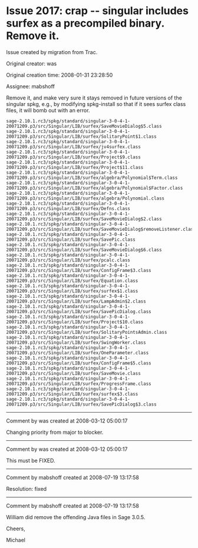 # Issue 2017: crap -- singular includes surfex as a precompiled binary.  Remove it.

Issue created by migration from Trac.

Original creator: was

Original creation time: 2008-01-31 23:28:50

Assignee: mabshoff

Remove it, and make very sure it stays removed in future versions of the singular spkg, e.g., by modifying spkg-install so that if it sees surfex class files, it will bomb out with an error. 


```
sage-2.10.1.rc3/spkg/standard/singular-3-0-4-1-20071209.p3/src/Singular/LIB/surfex/SaveMovieDialog$5.class
sage-2.10.1.rc3/spkg/standard/singular-3-0-4-1-20071209.p3/src/Singular/LIB/surfex/SolitaryPoint$1.class
sage-2.10.1.rc3/spkg/standard/singular-3-0-4-1-20071209.p3/src/Singular/LIB/surfex/jv4surfex.class
sage-2.10.1.rc3/spkg/standard/singular-3-0-4-1-20071209.p3/src/Singular/LIB/surfex/Project$9.class
sage-2.10.1.rc3/spkg/standard/singular-3-0-4-1-20071209.p3/src/Singular/LIB/surfex/Project$11.class
sage-2.10.1.rc3/spkg/standard/singular-3-0-4-1-20071209.p3/src/Singular/LIB/surfex/algebra/Polynomial$Term.class
sage-2.10.1.rc3/spkg/standard/singular-3-0-4-1-20071209.p3/src/Singular/LIB/surfex/algebra/Polynomial$Factor.class
sage-2.10.1.rc3/spkg/standard/singular-3-0-4-1-20071209.p3/src/Singular/LIB/surfex/algebra/Polynomial.class
sage-2.10.1.rc3/spkg/standard/singular-3-0-4-1-20071209.p3/src/Singular/LIB/surfex/Defns.class
sage-2.10.1.rc3/spkg/standard/singular-3-0-4-1-20071209.p3/src/Singular/LIB/surfex/SaveMovieDialog$2.class
sage-2.10.1.rc3/spkg/standard/singular-3-0-4-1-20071209.p3/src/Singular/LIB/surfex/SaveMovieDialog$removeListener.class
sage-2.10.1.rc3/spkg/standard/singular-3-0-4-1-20071209.p3/src/Singular/LIB/surfex/SavePic.class
sage-2.10.1.rc3/spkg/standard/singular-3-0-4-1-20071209.p3/src/Singular/LIB/surfex/SaveMovieDialog$6.class
sage-2.10.1.rc3/spkg/standard/singular-3-0-4-1-20071209.p3/src/Singular/LIB/surfex/pcalc.class
sage-2.10.1.rc3/spkg/standard/singular-3-0-4-1-20071209.p3/src/Singular/LIB/surfex/ConfigFrame$3.class
sage-2.10.1.rc3/spkg/standard/singular-3-0-4-1-20071209.p3/src/Singular/LIB/surfex/Equation.class
sage-2.10.1.rc3/spkg/standard/singular-3-0-4-1-20071209.p3/src/Singular/LIB/surfex/surfex$1.class
sage-2.10.1.rc3/spkg/standard/singular-3-0-4-1-20071209.p3/src/Singular/LIB/surfex/LampAdmin$2.class
sage-2.10.1.rc3/spkg/standard/singular-3-0-4-1-20071209.p3/src/Singular/LIB/surfex/SavePicDialog.class
sage-2.10.1.rc3/spkg/standard/singular-3-0-4-1-20071209.p3/src/Singular/LIB/surfex/Project$10.class
sage-2.10.1.rc3/spkg/standard/singular-3-0-4-1-20071209.p3/src/Singular/LIB/surfex/SolitaryPointsAdmin.class
sage-2.10.1.rc3/spkg/standard/singular-3-0-4-1-20071209.p3/src/Singular/LIB/surfex/SwingWorker.class
sage-2.10.1.rc3/spkg/standard/singular-3-0-4-1-20071209.p3/src/Singular/LIB/surfex/OneParameter.class
sage-2.10.1.rc3/spkg/standard/singular-3-0-4-1-20071209.p3/src/Singular/LIB/surfex/ConfigFrame$5.class
sage-2.10.1.rc3/spkg/standard/singular-3-0-4-1-20071209.p3/src/Singular/LIB/surfex/SaveMovie.class
sage-2.10.1.rc3/spkg/standard/singular-3-0-4-1-20071209.p3/src/Singular/LIB/surfex/ProgressFrame.class
sage-2.10.1.rc3/spkg/standard/singular-3-0-4-1-20071209.p3/src/Singular/LIB/surfex/surfex$3.class
sage-2.10.1.rc3/spkg/standard/singular-3-0-4-1-20071209.p3/src/Singular/LIB/surfex/SavePicDialog$3.class

```



---

Comment by was created at 2008-03-12 05:00:17

Changing priority from major to blocker.


---

Comment by was created at 2008-03-12 05:00:17

This must be FIXED.


---

Comment by mabshoff created at 2008-07-19 13:17:58

Resolution: fixed


---

Comment by mabshoff created at 2008-07-19 13:17:58

William did remove the offending Java files in Sage 3.0.5.

Cheers,

Michael
